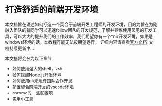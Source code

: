 # 打造舒适的前端开发环境

本文档旨在讲述如何打造一个契合于前端开发工程师的开发环境，目的为旨在为刚融入团队的新同学可以迅速follow团队的开发规范，了解并熟练使用常见的开发工具，可以大大的提升我们的工作效率。我们期望你有一个*nix开发环境，如果是windows环境的话，本教程可能无法按期望运行。
详细内容请查看[官方文档](http://fe.surge.sh/), 文档持续更新中...

本文档将会分为以下章节
- 如何使用强大的shell，zsh
- 如何搭建Node.js开发环境
- 如何使用git来进行团队合作开发
- 配置契合前端开发的vscode环境
- chrome的一些配置项
- 实用小工具
